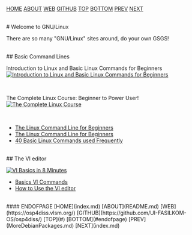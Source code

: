 ---
---

[HOME](index.md)
[ABOUT](README.md)
[WEB](https://osp4diss.vlsm.org/)
[GITHUB](https://github.com/UI-FASILKOM-OS/osp4diss/)
[TOP](#)
[BOTTOM](#endofpage)
[PREV](MoreDebianPackages.md)
[NEXT](index.md)

<br>
# Welcome to GNU/Linux

There are so many "GNU/Linux" sites around, do your own GSGS! 

<br>
## Basic Command Lines

Introduction to Linux and Basic Linux Commands for Beginners<br>
[![Introduction to Linux and Basic Linux Commands for Beginners](https://img.youtube.com/vi/IVquJh3DXUA/0.jpg)](https://www.youtube.com/watch?v=IVquJh3DXUA)

<br>

The Complete Linux Course: Beginner to Power User!<br>
[![The Complete Linux Course](https://img.youtube.com/vi/wBp0Rb-ZJak/0.jpg)](https://www.youtube.com/watch?v=wBp0Rb-ZJak)

<br>

* [The Linux Command Line for Beginners](https://ubuntu.com/tutorials/command-line-for-beginners)
* [The Linux Command Line for Beginners](https://ubuntu.com/tutorials/command-line-for-beginners)
* [40 Basic Linux Commands used Frequently](https://linoxide.com/linux-command/essential-linux-basic-commands/)

<br>
## The VI editor

[![VI Basics in 8 Minutes](https://img.youtube.com/vi/ggSyF1SVFr4/0.jpg)](https://www.youtube.com/watch?v=ggSyF1SVFr4)

* [Basics VI Commands](https://www.cs.colostate.edu/helpdocs/vi.html)
* [How to Use the VI editor](https://www.washington.edu/computing/unix/vi.html)

<br>
#### ENDOFPAGE
[HOME](index.md)
[ABOUT](README.md)
[WEB](https://osp4diss.vlsm.org/)
[GITHUB](https://github.com/UI-FASILKOM-OS/osp4diss/)
[TOP](#)
[BOTTOM](#endofpage)
[PREV](MoreDebianPackages.md)
[NEXT](index.md)
<br>

